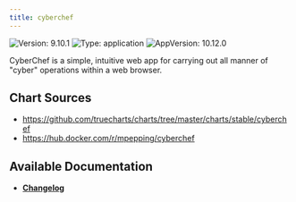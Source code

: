 ```yaml
---
title: cyberchef
---
```


![Version: 9.10.1](https://img.shields.io/badge/Version-9.10.1-informational?style=flat-square) ![Type: application](https://img.shields.io/badge/Type-application-informational?style=flat-square) ![AppVersion: 10.12.0](https://img.shields.io/badge/AppVersion-10.12.0-informational?style=flat-square)

CyberChef is a simple, intuitive web app for carrying out all manner of "cyber" operations within a web browser.

## Chart Sources

- https://github.com/truecharts/charts/tree/master/charts/stable/cyberchef
- https://hub.docker.com/r/mpepping/cyberchef

## Available Documentation

- [**Changelog**](./CHANGELOG.md)
